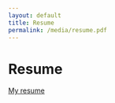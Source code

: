 ```yaml
---
layout: default
title: Resume
permalink: /media/resume.pdf
---
```

# Resume

<a href="/resume.pdf">My resume</a>